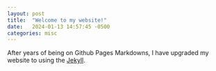 ```yaml
---
layout: post
title:  "Welcome to my website!"
date:   2024-01-13 14:57:45 -0500
categories: misc
---
```


After years of being on Github Pages Markdowns, I have upgraded my website to using the [Jekyll](https://jekyllrb.com/).

